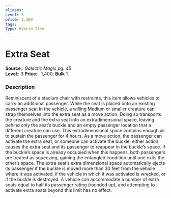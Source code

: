 ```yaml
---
aliases: 
Level: 3 
price: 1,400
tags: 
Type: Hybrid Item
---
```


# Extra Seat

**Source**:: _Galactic Magic pg. 45_  
**Level**:: 3
**Price**::  1,400; **Bulk** 1

### Description

Reminiscent of a stadium chair with restraints, this item allows vehicles to carry an additional passenger. While the seat is placed onto an existing passenger seat in the vehicle, a willing Medium or smaller creature can strap themselves into the extra seat as a move action. Doing so transports the creature and the extra seat into an extradimensional space, leaving behind only the seat’s buckle and an empty passenger location that a different creature can use. This extradimensional space contains enough air to sustain the passenger for 4 hours. As a move action, the passenger can activate the extra seat, or someone can activate the buckle; either action causes the extra seat and its passenger to reappear in the buckle’s space. If the buckle’s space is already occupied when this happens, both passengers are treated as squeezing, gaining the entangled condition until one exits the other’s space. The extra seat’s extra dimensional space automatically ejects its passenger if the buckle is moved more than 30 feet from the vehicle where it was activated, if the vehicle in which it was activated is wrecked, or if the buckle is destroyed. A vehicle can accommodate a number of extra seats equal to half its passenger rating (rounded up), and attempting to activate extra seats beyond this limit has no effect.
